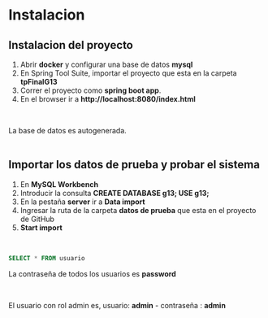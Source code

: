 # Instalacion

## Instalacion del proyecto
1. Abrir **docker** y configurar una base de datos **mysql**
2. En Spring Tool Suite, importar el proyecto que esta en la carpeta **tpFinalG13**
3. Correr el proyecto como **spring boot app**.
4. En el browser ir a **http://localhost:8080/index.html**
<br>

La base de datos es autogenerada.
<br>
<br>

## Importar los datos de prueba y probar el sistema
1. En **MySQL Workbench**
2. Introducir la consulta **CREATE DATABASE g13; USE g13;**
3. En la pestaña **server** ir a **Data import**
4. Ingresar la ruta de la carpeta **datos de prueba** que esta en el proyecto de GitHub
5. **Start import**
<br>

~~~~sql
SELECT * FROM usuario
~~~~

La contraseña de todos los usuarios es **password**

<br>

El usuario con rol admin es, usuario: **admin** - contraseña : **admin**
